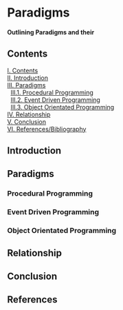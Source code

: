 # Paradigms
#### Outlining Paradigms and their 
## Contents
[I. Contents](#contents)   
[II. Introduction](#introduction)  
[III. Paradigms](#paradigms)   
&nbsp;&nbsp;[III.1. Procedural Programming](#procedural-programming)   
&nbsp;&nbsp;[III.2. Event Driven Programming](#event-driven-programming)   
&nbsp;&nbsp;[III.3. Object Orientated Programming](#object-orientated-programming)   
[IV. Relationship](#relationship)   
[V. Conclusion](#conclusion)   
[VI. References/Bibliography](#references)   

## Introduction

## Paradigms   


### Procedural Programming

### Event Driven Programming

### Object Orientated Programming

## Relationship

## Conclusion

## References
